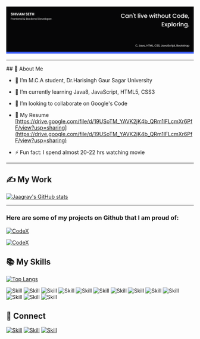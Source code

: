 ![Shivam Seth's-cover](./cover-image.png)
<hr>
## 🧔 About Me


- 🔭 I’m M.C.A student, Dr.Harisingh Gaur Sagar University

- 🌱 I’m currently learning Java8, JavaScript, HTML5, CSS3

- 👯 I’m looking to collaborate on Google's Code

- 📄 My Resume [https://drive.google.com/file/d/19USoTM_YAVK2jK4b_QRm1lFLcmXr6PfF/view?usp=sharing](https://drive.google.com/file/d/19USoTM_YAVK2jK4b_QRm1lFLcmXr6PfF/view?usp=sharing)

- ⚡️ Fun fact: I spend almost 20-22 hrs watching movie

<hr>

## ✍️ My Work


[![Jaagrav's GitHub stats](https://github-readme-stats.vercel.app/api?username=ShivamSeth05&show_icons=true&theme=dark)](https://github.com/ShivamSeth05/ShivamSeth05/)

<hr>

### Here are some of my projects on Github that I am proud of:

[![CodeX](https://github-readme-stats.vercel.app/api/pin/?username=ShivamSeth05&repo=HomeInventory)](https://github.com/ShivamSeth05)


[![CodeX](https://github-readme-stats.vercel.app/api/pin/?username=ShivamSeth05&repo=LoanAssistant)](https://github.com/ShivamSeth05)
## 📚 My Skills

[![Top Langs](https://github-readme-stats.vercel.app/api/top-langs/?username=ShivamSeth05&layout=compact&show_icons=true&theme=dark)](https://github.com/ShivamSeth05/ShivamSeth05)

![Skill](https://img.shields.io/badge/HTML5-E34F26?style=for-the-badge&logo=html5&logoColor=white)
![Skill](https://img.shields.io/badge/CSS3-1572B6?style=for-the-badge&logo=css3&logoColor=white)
![Skill](https://img.shields.io/badge/JavaScript-323330?style=for-the-badge&logo=javascript&logoColor=F7DF1E)
![Skill](https://img.shields.io/badge/Node.js-43853D?style=for-the-badge&logo=node.js&logoColor=white)
![Skill](https://img.shields.io/badge/npm-CB3837?style=for-the-badge&logo=npm&logoColor=white)
![Skill](https://img.shields.io/badge/Express.js-000000?style=for-the-badge&logo=express&logoColor=white)
![Skill](https://img.shields.io/badge/Java-ED8B00?style=for-the-badge&logo=java&logoColor=white)
![Skill](https://img.shields.io/badge/React-20232A?style=for-the-badge&logo=react&logoColor=61DAFB)
![Skill](https://img.shields.io/badge/React_Native-20232A?style=for-the-badge&logo=react&logoColor=61DAFB)
![Skill](https://img.shields.io/badge/jQuery-0769AD?style=for-the-badge&logo=jquery&logoColor=white)
![Skill](https://img.shields.io/badge/Git-F05032?style=for-the-badge&logo=git&logoColor=white)
![Skill](https://img.shields.io/badge/Visual_Studio_Code-0078D4?style=for-the-badge&logo=visual%20studio%20code&logoColor=white)
![Skill](https://img.shields.io/badge/Microsoft_Office-D83B01?style=for-the-badge&logo=microsoft-office&logoColor=white)

## 🤝 Connect

[![Skill](https://img.shields.io/badge/LinkedIn-0077B5?style=for-the-badge&logo=linkedin&logoColor=white)](https://www.linkedin.com/in/shivam-seth-1b1977189)
[![Skill](https://img.shields.io/badge/Instagram-E4405F?style=for-the-badge&logo=instagram&logoColor=white)](https://www.instagram.com/shivam__seth__05/)
[![Skill](https://img.shields.io/badge/GitHub-100000?style=for-the-badge&logo=github&logoColor=white)](https://github.com/ShivamSeth05)

<!--
**ShivamSeth05/ShivamSeth05** is a ✨ _special_ ✨ repository because its `README.md` (this file) appears on your GitHub profile.

Here are some ideas to get you started:

- 🔭 I’m currently working on ...
- 🌱 I’m currently learning ...
- 👯 I’m looking to collaborate on ...
- 🤔 I’m looking for help with ...
- 💬 Ask me about ...
- 📫 How to reach me: ...
- 😄 Pronouns: ...
- ⚡ Fun fact: ...
-->



